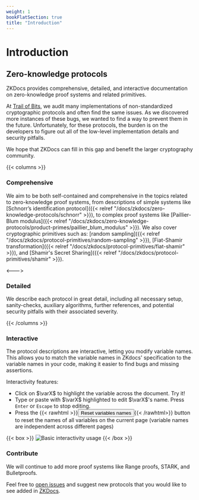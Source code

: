 ```yaml
---
weight: 1
bookFlatSection: true
title: "Introduction"
---
```


# Introduction

## Zero-knowledge protocols

ZKDocs provides comprehensive, detailed, and interactive documentation on zero-knowledge proof systems and related primitives.

At [Trail of Bits](https://www.trailofbits.com/), we audit many implementations of non-standardized cryptographic protocols and often find the same issues. As we discovered more instances of these bugs, we wanted to find a way to prevent them in the future. Unfortunately, for these protocols, the burden is on the developers to figure out all of the low-level implementation details and security pitfalls.

We hope that ZKDocs can fill in this gap and benefit the larger cryptography community.

{{< columns >}}

### Comprehensive
We aim to be both self-contained and comprehensive in the topics related to zero-knowledge proof systems, from descriptions of simple systems like [Schnorr’s identification protocol]({{< relref "/docs/zkdocs/zero-knowledge-protocols/schnorr" >}}), to complex proof systems like [Paillier-Blum modulus]({{< relref "/docs/zkdocs/zero-knowledge-protocols/product-primes/paillier_blum_modulus" >}}). We also cover cryptographic primitives such as: [random sampling]({{< relref "/docs/zkdocs/protocol-primitives/random-sampling" >}}), [Fiat-Shamir transformation]({{< relref "/docs/zkdocs/protocol-primitives/fiat-shamir" >}}), and [Shamir's Secret Sharing]({{< relref "/docs/zkdocs/protocol-primitives/shamir" >}}).

<--->

### Detailed
We describe each protocol in great detail, including all necessary setup, sanity-checks, auxiliary algorithms, further references, and potential security pitfalls with their associated severity.

{{< /columns >}}


### Interactive

The protocol descriptions are interactive, letting you modify variable names. This allows you to match the variable names in ZKdocs' specification to the variable names in your code, making it easier to find bugs and missing assertions.

Interactivity features:
 - Click on $\varX$ to highlight the variable across the document. Try it!
 - Type or paste with $\varX$ highlighted to edit $\varX$'s name. Press `Enter` or `Escape` to stop editing.
 - Press the {{< rawhtml >}}<button class="book-btn" onclick="resetVariableNames()">Reset variables names</button>{{< /rawhtml>}} button to reset the names of all variables on the current page (variable names are independent across different pages)


{{< box >}}
![Basic interactivity usage](/figs/demo.gif)
{{< /box >}}


### Contribute
We will continue to add more proof systems like Range proofs, STARK, and Bulletproofs.

Feel free to [open issues](https://github.com/trailofbits/zkdocs/issues) and suggest new protocols that you would like to see added in [ZKDocs](https://github.com/trailofbits/zkdocs).